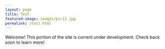 ```yaml
---
layout: page
title: Test
featured-image: images/pic13.jpg
permalink: /test.html
---
```


Welcome! This portion of the site is current under development. Check back soon to learn more!
